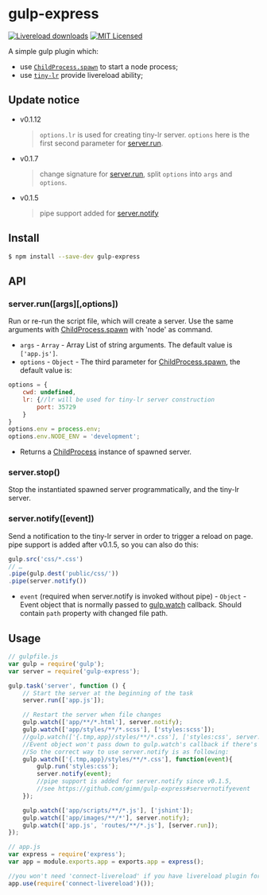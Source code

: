 # gulp-express

[![Livereload downloads][3]][4] [![MIT Licensed][5]](http://www.wtfpl.net/)

[3]: http://img.shields.io/npm/dm/gulp-express.svg
[4]: https://www.npmjs.com/package/gulp-express

[5]: http://img.shields.io/badge/license-WTFPL-blue.svg

A simple gulp plugin which:
 * use [`ChildProcess.spawn`](http://nodejs.org/api/child_process.html#child_process_child_process_spawn_command_args_options) to start a node process;
 * use [`tiny-lr`](https://github.com/mklabs/tiny-lr) provide livereload ability;

## Update notice
* v0.1.12

    > `options.lr` is used for creating tiny-lr server.  `options` here is the first second parameter for [server.run](#serverrunargsoptions).

* v0.1.7
    > change signature for [server.run](#serverrunargsoptions), split `options`  into `args` and `options`.

* v0.1.5
    > pipe support added for [server.notify](#servernotifyevent)

## Install
```bash
$ npm install --save-dev gulp-express
```

## API

### server.run([args][,options])
Run or re-run the script file, which will create a server.
Use the same arguments with [ChildProcess.spawn](http://nodejs.org/api/child_process.html#child_process_child_process_spawn_command_args_options) with 'node' as command.


* `args` - `Array` - Array List of string arguments. The default value is `['app.js']`.
* `options` - `Object` - The third parameter for [ChildProcess.spawn](http://nodejs.org/api/child_process.html#child_process_child_process_spawn_command_args_options), the default value is:
```js
options = {
    cwd: undefined,
    lr: {//lr will be used for tiny-lr server construction
        port: 35729
    }
}
options.env = process.env;
options.env.NODE_ENV = 'development';
```
* Returns a [ChildProcess](http://nodejs.org/api/child_process.html#child_process_class_childprocess) instance of spawned server.

### server.stop()
Stop the instantiated spawned server programmatically, and the tiny-lr server.

### server.notify([event])
Send a notification to the tiny-lr server in order to trigger a reload on page.
pipe support is added after v0.1.5, so you can also do this:
```js
gulp.src('css/*.css')
// …
.pipe(gulp.dest('public/css/'))
.pipe(server.notify())
```
* `event` (required when server.notify is invoked without pipe) - `Object` - Event object that is normally passed to [gulp.watch](https://github.com/gulpjs/gulp/blob/master/docs/API.md#cbevent) callback.
Should contain `path` property with changed file path.

## Usage

```js
// gulpfile.js
var gulp = require('gulp');
var server = require('gulp-express');

gulp.task('server', function () {
    // Start the server at the beginning of the task
    server.run(['app.js']);

    // Restart the server when file changes
    gulp.watch(['app/**/*.html'], server.notify);
    gulp.watch(['app/styles/**/*.scss'], ['styles:scss']);
    //gulp.watch(['{.tmp,app}/styles/**/*.css'], ['styles:css', server.notify]);
    //Event object won't pass down to gulp.watch's callback if there's more than one of them.
    //So the correct way to use server.notify is as following:
    gulp.watch(['{.tmp,app}/styles/**/*.css'], function(event){
        gulp.run('styles:css');
        server.notify(event);
        //pipe support is added for server.notify since v0.1.5,
        //see https://github.com/gimm/gulp-express#servernotifyevent
    });

    gulp.watch(['app/scripts/**/*.js'], ['jshint']);
    gulp.watch(['app/images/**/*'], server.notify);
    gulp.watch(['app.js', 'routes/**/*.js'], [server.run]);
});
```
```js
// app.js
var express = require('express');
var app = module.exports.app = exports.app = express();

//you won't need 'connect-livereload' if you have livereload plugin for your browser
app.use(require('connect-livereload')());
```
